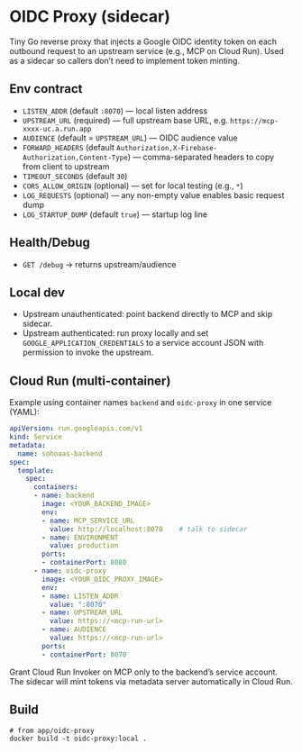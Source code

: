 # OIDC Proxy (sidecar)

Tiny Go reverse proxy that injects a Google OIDC identity token on each outbound request to an upstream service (e.g., MCP on Cloud Run). Used as a sidecar so callers don’t need to implement token minting.

## Env contract
- `LISTEN_ADDR` (default `:8070`) — local listen address
- `UPSTREAM_URL` (required) — full upstream base URL, e.g. `https://mcp-xxxx-uc.a.run.app`
- `AUDIENCE` (default = `UPSTREAM_URL`) — OIDC audience value
- `FORWARD_HEADERS` (default `Authorization,X-Firebase-Authorization,Content-Type`) — comma-separated headers to copy from client to upstream
- `TIMEOUT_SECONDS` (default `30`)
- `CORS_ALLOW_ORIGIN` (optional) — set for local testing (e.g., `*`)
- `LOG_REQUESTS` (optional) — any non-empty value enables basic request dump
- `LOG_STARTUP_DUMP` (default `true`) — startup log line

## Health/Debug
- `GET /debug` → returns upstream/audience

## Local dev
- Upstream unauthenticated: point backend directly to MCP and skip sidecar.
- Upstream authenticated: run proxy locally and set `GOOGLE_APPLICATION_CREDENTIALS` to a service account JSON with permission to invoke the upstream.

## Cloud Run (multi-container)
Example using container names `backend` and `oidc-proxy` in one service (YAML):

```yaml
apiVersion: run.googleapis.com/v1
kind: Service
metadata:
  name: sohoaas-backend
spec:
  template:
    spec:
      containers:
      - name: backend
        image: <YOUR_BACKEND_IMAGE>
        env:
        - name: MCP_SERVICE_URL
          value: http://localhost:8070    # talk to sidecar
        - name: ENVIRONMENT
          value: production
        ports:
        - containerPort: 8080
      - name: oidc-proxy
        image: <YOUR_OIDC_PROXY_IMAGE>
        env:
        - name: LISTEN_ADDR
          value: ":8070"
        - name: UPSTREAM_URL
          value: https://<mcp-run-url>
        - name: AUDIENCE
          value: https://<mcp-run-url>
        ports:
        - containerPort: 8070
```

Grant Cloud Run Invoker on MCP only to the backend’s service account. The sidecar will mint tokens via metadata server automatically in Cloud Run.

## Build
```
# from app/oidc-proxy
docker build -t oidc-proxy:local .
```
